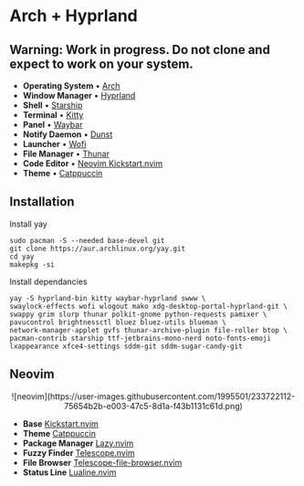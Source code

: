# Arch + Hyprland

## Warning: Work in progress. Do not clone and expect to work on your system.

* **Operating System** • [Arch ](https://archlinux.org/)
* **Window Manager** • [Hyprland ](https://github.com/hyprwm/Hyprland)
* **Shell** • [Starship ](https://github.com/starship/starship)
* **Terminal** • [Kitty ](https://github.com/kovidgoyal/kitty)
* **Panel** • [Waybar ](https://aur.archlinux.org/packages/waybar-hyprland-git)
* **Notify Daemon** • [Dunst ](https://github.com/dunst-project/dunst)
* **Launcher** • [Wofi ](https://hg.sr.ht/~scoopta/wofi)
* **File Manager** • [Thunar ](https://github.com/xfce-mirror/thunar)
* **Code Editor** • [Neovim ](https://github.com/neovim/neovim) [Kickstart.nvim ](https://github.com/nvim-lua/kickstart.nvim)
* **Theme** • [Catppuccin ](https://github.com/catppuccin/catppuccin)

## Installation

Install yay
```
sudo pacman -S --needed base-devel git
git clone https://aur.archlinux.org/yay.git
cd yay
makepkg -si
```

Install dependancies
```
yay -S hyprland-bin kitty waybar-hyprland swww \ 
swaylock-effects wofi wlogout mako xdg-desktop-portal-hyprland-git \
swappy grim slurp thunar polkit-gnome python-requests pamixer \
pavucontrol brightnessctl bluez bluez-utils blueman \
network-manager-applet gvfs thunar-archive-plugin file-roller btop \
pacman-contrib starship ttf-jetbrains-mono-nerd noto-fonts-emoji 
lxappearance xfce4-settings sddm-git sddm-sugar-candy-git
```


## Neovim

<p align="center">
    ![neovim](https://user-images.githubusercontent.com/1995501/233722112-75654b2b-e003-47c5-8d1a-f43b1131c61d.png)
</p>

* **Base** [Kickstart.nvim ](https://github.com/nvim-lua/kickstart.nvim)
* **Theme** [Catppuccin ](https://github.com/catppuccin/nvim)
* **Package Manager** [Lazy.nvim ](https://github.com/folke/lazy.nvi21m)
* **Fuzzy Finder** [Telescope.nvim ](https://github.com/nvim-telescope/telescope.nvim)
* **File Browser** [Telescope-file-browser.nvim](https://github.com/nvim-telescope/telescope-file-browser.nvim)
* **Status Line** [Lualine.nvim ](https://github.com/nvim-lualine/lualine.nvim)
